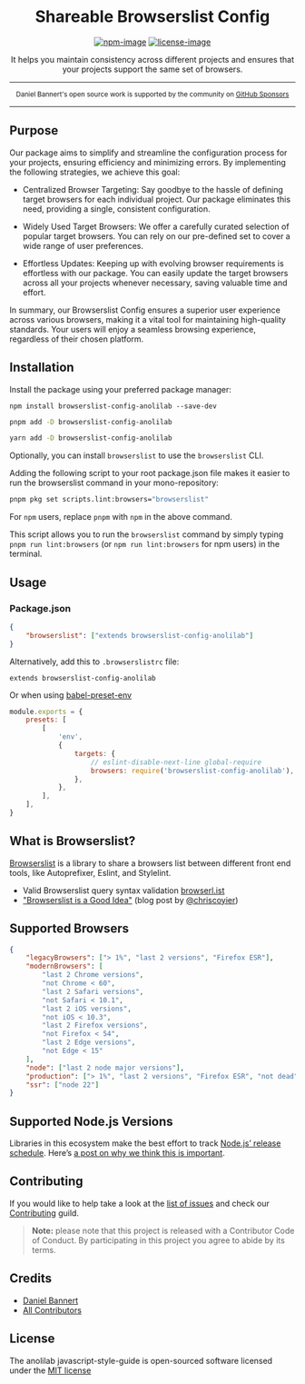 <div align="center">
<h1>Shareable Browserslist Config</h1>

[![npm-image]][npm-url] [![license-image]][license-url]


It helps you maintain consistency across different projects and ensures that your projects support the same set of browsers.
</div>

---

<div align="center">
    <p>
        <sup>
            Daniel Bannert's open source work is supported by the community on <a href="https://github.com/sponsors/prisis">GitHub Sponsors</a>
        </sup>
    </p>
</div>

---

## Purpose

Our package aims to simplify and streamline the configuration process for your projects, ensuring efficiency and minimizing errors. By implementing the following strategies, we achieve this goal:

- Centralized Browser Targeting: Say goodbye to the hassle of defining target browsers for each individual project. Our package eliminates this need, providing a single, consistent configuration.

- Widely Used Target Browsers: We offer a carefully curated selection of popular target browsers. You can rely on our pre-defined set to cover a wide range of user preferences.

- Effortless Updates: Keeping up with evolving browser requirements is effortless with our package. You can easily update the target browsers across all your projects whenever necessary, saving valuable time and effort.

In summary, our Browserslist Config ensures a superior user experience across various browsers, making it a vital tool for maintaining high-quality standards. Your users will enjoy a seamless browsing experience, regardless of their chosen platform.

## Installation

Install the package using your preferred package manager:

```shell
npm install browserslist-config-anolilab --save-dev
```

```sh
pnpm add -D browserslist-config-anolilab
```

```sh
yarn add -D browserslist-config-anolilab
```

Optionally, you can install `browserslist` to use the `browserslist` CLI.

Adding the following script to your root package.json file makes it easier to run the browserslist command in your mono-repository:

```bash
pnpm pkg set scripts.lint:browsers="browserslist"
```

For `npm` users, replace `pnpm` with `npm` in the above command.

This script allows you to run the `browserslist` command by simply typing `pnpm run lint:browsers` (or `npm run lint:browsers` for npm users) in the terminal.

## Usage

### Package.json

```json
{
    "browserslist": ["extends browserslist-config-anolilab"]
}
```

Alternatively, add this to `.browserslistrc` file:

```
extends browserslist-config-anolilab
```

Or when using [babel-preset-env](https://github.com/babel/babel/tree/master/experimental/babel-preset-env)

```js
module.exports = {
    presets: [
        [
            'env',
            {
                targets: {
                    // eslint-disable-next-line global-require
                    browsers: require('browserslist-config-anolilab'),
                },
            },
        ],
    ],
}
```

## What is Browserslist?

[Browserslist](https://github.com/browserslist/browserslist) is a library to share a browsers list between different front end tools, like Autoprefixer, Eslint, and Stylelint.

-   Valid Browserslist query syntax validation [browserl.ist](http://browserl.ist)
-   ["Browserslist is a Good Idea"](https://css-tricks.com/browserlist-good-idea/) (blog post by [@chriscoyier](https://github.com/chriscoyier))

## Supported Browsers

```json
{
    "legacyBrowsers": ["> 1%", "last 2 versions", "Firefox ESR"],
    "modernBrowsers": [
        "last 2 Chrome versions",
        "not Chrome < 60",
        "last 2 Safari versions",
        "not Safari < 10.1",
        "last 2 iOS versions",
        "not iOS < 10.3",
        "last 2 Firefox versions",
        "not Firefox < 54",
        "last 2 Edge versions",
        "not Edge < 15"
    ],
    "node": ["last 2 node major versions"],
    "production": ["> 1%", "last 2 versions", "Firefox ESR", "not dead"],
    "ssr": ["node 22"]
}
```

## Supported Node.js Versions

Libraries in this ecosystem make the best effort to track
[Node.js’ release schedule](https://nodejs.org/en/about/releases/). Here’s [a
post on why we think this is important](https://medium.com/the-node-js-collection/maintainers-should-consider-following-node-js-release-schedule-ab08ed4de71a).

Contributing
------------

If you would like to help take a look at the [list of issues](https://github.com/anolilab/javascript-style-guide/issues) and check our [Contributing](.github/CONTRIBUTING.md) guild.

> **Note:** please note that this project is released with a Contributor Code of Conduct. By participating in this project you agree to abide by its terms.

Credits
-------------

- [Daniel Bannert](https://github.com/prisis)
- [All Contributors](https://github.com/anolilab/javascript-style-guide/graphs/contributors)

License
-------------

The anolilab javascript-style-guide is open-sourced software licensed under the [MIT license](https://opensource.org/licenses/MIT)

[license-image]: https://img.shields.io/npm/l/browserslist-config-anolilab?color=blueviolet&style=for-the-badge
[license-url]: LICENSE.md "license"
[npm-image]: https://img.shields.io/npm/v/browserslist-config-anolilab/latest.svg?style=for-the-badge&logo=npm
[npm-url]: https://www.npmjs.com/package/browserslist-config-anolilab/v/latest "npm"
